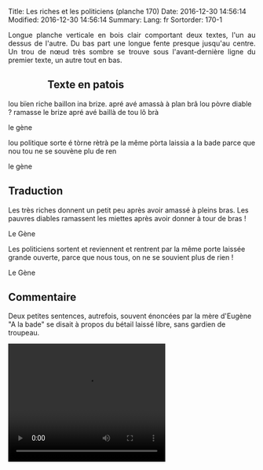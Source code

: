 Title: Les riches et les politiciens (planche 170)
Date: 2016-12-30 14:56:14
Modified: 2016-12-30 14:56:14
Summary: 
Lang: fr
Sortorder: 170-1

<p style="text-align:justify;">Longue planche verticale en bois clair comportant deux textes, l'un au dessus de l'autre. Du bas part une longue fente presque jusqu'au centre. Un trou de nœud très sombre se trouve sous l'avant-dernière ligne du premier texte, un autre tout en bas.</p>

<figure class="image-block" style="float: left;">
  <img alt="" src="{static}/images/planche170.png">
  <figcaption style="max-width: 195px"></figcaption>
</figure>

## Texte en patois
lou bïen riche baillon ina brize. apré avé amassà à plan brâ lou pòvre diable ? ramasse le brize apré avé  baillà de tou lô brà

le gène


 lou politique sorte é tòrne rètrà pe la même pòrta laissia a la bade parce que nou tou ne se souvène plu de  ren

le gène

## Traduction
Les très riches donnent un petit peu après avoir amassé à pleins bras. Les pauvres diables ramassent les miettes après avoir donner à tour de bras !

Le Gène

Les politiciens sortent et reviennent et rentrent par la même porte laissée grande ouverte, parce que nous tous, on ne se souvient plus de rien !

Le Gène

## Commentaire
Deux petites sentences, autrefois, souvent énoncées par la mère d'Eugène
"A la bade" se disait à propos du bétail laissé libre, sans gardien de troupeau.



<video width="320" height="240" controls>
  <source src="https://d1njpgd0ygatdn.cloudfront.net/video_170.mp4" type="video/mp4">
</video>

